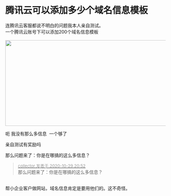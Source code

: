 # 腾讯云可以添加多少个域名信息模板


连腾讯云客服都说不明白的问题我本人亲自测试。<br />
一个腾讯云账号下可以添加200个域名信息模板<br />
<br />
<img id="aimg_FXoXS" onclick="zoom(this, this.src, 0, 0, 0)" class="zoom" width="600" height="270" src="https://i.loli.net/2020/10/29/QPA9jbNE7LSUnxy.jpg" onmouseover="img_onmouseoverfunc(this)" onclick="zoom(this)" style="cursor:pointer" border="0" alt="" />

呃 我没有那么多信息&nbsp;&nbsp;一个够了

亲自测试有奖励吗

那么问题来了：你是在哪搞的这么多信息？

<div class="quote"><blockquote><font size="2"><a href="https://www.hostloc.com/forum.php?mod=redirect&amp;goto=findpost&amp;pid=9371258&amp;ptid=759961" target="_blank"><font color="#999999">collector 发表于 2020-10-29 20:52</font></a></font><br />
那么问题来了：你是在哪搞的这么多信息？</blockquote></div><br />
帮小企业客户做网站，域名信息肯定是要用他们的。这不奇怪。
